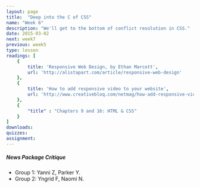 ```yaml
---
layout: page
title:  "Deep into the C of CSS"
name: "Week 6"
description: "We'll get to the bottom of conflict resolution in CSS."
date: 2015-03-02
next: week7
previous: week5
type: lesson
readings: [
    {
        title: 'Responsive Web Design, by Ethan Marcott',
        url: 'http://alistapart.com/article/responsive-web-design'
    },
    {
        title: 'How to add responsive video to your website',
        url: 'http://www.creativebloq.com/netmag/how-add-responsive-video-your-website-51411565'
    },
    {
        "title" : "Chapters 9 and 16: HTML & CSS"
    }
]
downloads: 
quizzes: 
assignment: 
---
```


<h5>News Package Critique</h5>
<ul>
    <li>Group 1: Yanni Z, Parker Y.</li>
    <li>Group 2: Yngrid F, Naomi N.</li>
</ul>
